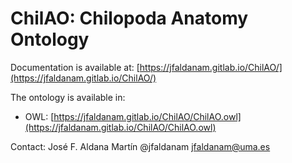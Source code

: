 # ChilAO: Chilopoda Anatomy Ontology

Documentation is available at: [https://jfaldanam.gitlab.io/ChilAO/](https://jfaldanam.gitlab.io/ChilAO/)

The ontology is available in: 

* OWL: [https://jfaldanam.gitlab.io/ChilAO/ChilAO.owl](https://jfaldanam.gitlab.io/ChilAO/ChilAO.owl)

Contact: José F. Aldana Martín @jfaldanam <jfaldanam@uma.es>
